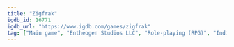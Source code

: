 ```yaml
---
title: "Zigfrak"
igdb_id: 16771
igdb_url: "https://www.igdb.com/games/zigfrak"
tag: ["Main game", "Entheogen Studios LLC", "Role-playing (RPG)", "Indie", "Single player", "Action", "Science fiction"]
---
```

